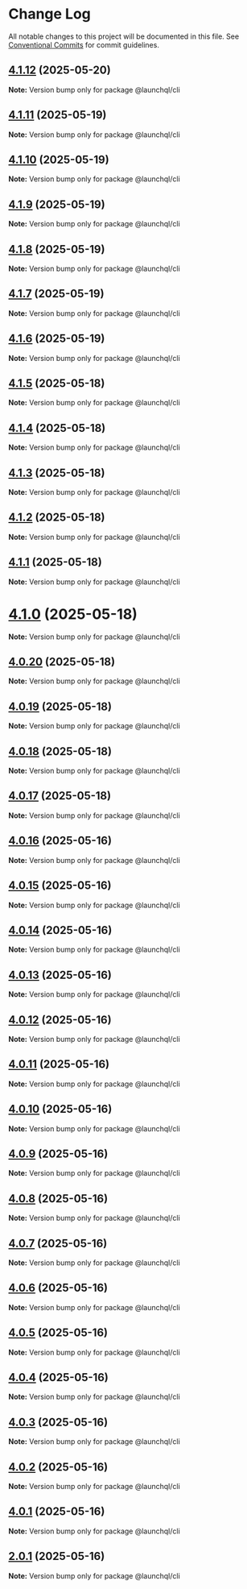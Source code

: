# Change Log

All notable changes to this project will be documented in this file.
See [Conventional Commits](https://conventionalcommits.org) for commit guidelines.

## [4.1.12](https://github.com/launchql/launchql/compare/@launchql/cli@4.1.11...@launchql/cli@4.1.12) (2025-05-20)

**Note:** Version bump only for package @launchql/cli





## [4.1.11](https://github.com/launchql/launchql/compare/@launchql/cli@4.1.10...@launchql/cli@4.1.11) (2025-05-19)

**Note:** Version bump only for package @launchql/cli





## [4.1.10](https://github.com/launchql/launchql/compare/@launchql/cli@4.1.9...@launchql/cli@4.1.10) (2025-05-19)

**Note:** Version bump only for package @launchql/cli





## [4.1.9](https://github.com/launchql/launchql/compare/@launchql/cli@4.1.8...@launchql/cli@4.1.9) (2025-05-19)

**Note:** Version bump only for package @launchql/cli





## [4.1.8](https://github.com/launchql/launchql/compare/@launchql/cli@4.1.7...@launchql/cli@4.1.8) (2025-05-19)

**Note:** Version bump only for package @launchql/cli





## [4.1.7](https://github.com/launchql/launchql/compare/@launchql/cli@4.1.6...@launchql/cli@4.1.7) (2025-05-19)

**Note:** Version bump only for package @launchql/cli





## [4.1.6](https://github.com/launchql/launchql/compare/@launchql/cli@4.1.5...@launchql/cli@4.1.6) (2025-05-19)

**Note:** Version bump only for package @launchql/cli





## [4.1.5](https://github.com/launchql/launchql/compare/@launchql/cli@4.1.4...@launchql/cli@4.1.5) (2025-05-18)

**Note:** Version bump only for package @launchql/cli





## [4.1.4](https://github.com/launchql/launchql/compare/@launchql/cli@4.1.3...@launchql/cli@4.1.4) (2025-05-18)

**Note:** Version bump only for package @launchql/cli





## [4.1.3](https://github.com/launchql/launchql/compare/@launchql/cli@4.1.2...@launchql/cli@4.1.3) (2025-05-18)

**Note:** Version bump only for package @launchql/cli





## [4.1.2](https://github.com/launchql/launchql/compare/@launchql/cli@4.1.1...@launchql/cli@4.1.2) (2025-05-18)

**Note:** Version bump only for package @launchql/cli





## [4.1.1](https://github.com/launchql/launchql/compare/@launchql/cli@4.1.0...@launchql/cli@4.1.1) (2025-05-18)

**Note:** Version bump only for package @launchql/cli





# [4.1.0](https://github.com/launchql/launchql/compare/@launchql/cli@4.0.20...@launchql/cli@4.1.0) (2025-05-18)

**Note:** Version bump only for package @launchql/cli





## [4.0.20](https://github.com/launchql/launchql/compare/@launchql/cli@4.0.19...@launchql/cli@4.0.20) (2025-05-18)

**Note:** Version bump only for package @launchql/cli





## [4.0.19](https://github.com/launchql/launchql/compare/@launchql/cli@4.0.18...@launchql/cli@4.0.19) (2025-05-18)

**Note:** Version bump only for package @launchql/cli





## [4.0.18](https://github.com/launchql/launchql/compare/@launchql/cli@4.0.17...@launchql/cli@4.0.18) (2025-05-18)

**Note:** Version bump only for package @launchql/cli





## [4.0.17](https://github.com/launchql/launchql/compare/@launchql/cli@4.0.16...@launchql/cli@4.0.17) (2025-05-18)

**Note:** Version bump only for package @launchql/cli





## [4.0.16](https://github.com/launchql/launchql/compare/@launchql/cli@4.0.15...@launchql/cli@4.0.16) (2025-05-16)

**Note:** Version bump only for package @launchql/cli





## [4.0.15](https://github.com/launchql/launchql/compare/@launchql/cli@4.0.14...@launchql/cli@4.0.15) (2025-05-16)

**Note:** Version bump only for package @launchql/cli





## [4.0.14](https://github.com/launchql/launchql/compare/@launchql/cli@4.0.13...@launchql/cli@4.0.14) (2025-05-16)

**Note:** Version bump only for package @launchql/cli





## [4.0.13](https://github.com/launchql/launchql/compare/@launchql/cli@4.0.12...@launchql/cli@4.0.13) (2025-05-16)

**Note:** Version bump only for package @launchql/cli





## [4.0.12](https://github.com/launchql/launchql/compare/@launchql/cli@4.0.11...@launchql/cli@4.0.12) (2025-05-16)

**Note:** Version bump only for package @launchql/cli





## [4.0.11](https://github.com/launchql/launchql/compare/@launchql/cli@4.0.10...@launchql/cli@4.0.11) (2025-05-16)

**Note:** Version bump only for package @launchql/cli





## [4.0.10](https://github.com/launchql/launchql/compare/@launchql/cli@4.0.9...@launchql/cli@4.0.10) (2025-05-16)

**Note:** Version bump only for package @launchql/cli





## [4.0.9](https://github.com/launchql/launchql/compare/@launchql/cli@4.0.8...@launchql/cli@4.0.9) (2025-05-16)

**Note:** Version bump only for package @launchql/cli





## [4.0.8](https://github.com/launchql/launchql/compare/@launchql/cli@4.0.7...@launchql/cli@4.0.8) (2025-05-16)

**Note:** Version bump only for package @launchql/cli





## [4.0.7](https://github.com/launchql/launchql/compare/@launchql/cli@4.0.6...@launchql/cli@4.0.7) (2025-05-16)

**Note:** Version bump only for package @launchql/cli





## [4.0.6](https://github.com/launchql/launchql/compare/@launchql/cli@4.0.5...@launchql/cli@4.0.6) (2025-05-16)

**Note:** Version bump only for package @launchql/cli





## [4.0.5](https://github.com/launchql/launchql/compare/@launchql/cli@4.0.4...@launchql/cli@4.0.5) (2025-05-16)

**Note:** Version bump only for package @launchql/cli





## [4.0.4](https://github.com/launchql/launchql/compare/@launchql/cli@4.0.3...@launchql/cli@4.0.4) (2025-05-16)

**Note:** Version bump only for package @launchql/cli





## [4.0.3](https://github.com/launchql/launchql/compare/@launchql/cli@4.0.2...@launchql/cli@4.0.3) (2025-05-16)

**Note:** Version bump only for package @launchql/cli





## [4.0.2](https://github.com/launchql/launchql/compare/@launchql/cli@4.0.1...@launchql/cli@4.0.2) (2025-05-16)

**Note:** Version bump only for package @launchql/cli





## [4.0.1](https://github.com/launchql/launchql/compare/@launchql/cli@3.1.4...@launchql/cli@4.0.1) (2025-05-16)

**Note:** Version bump only for package @launchql/cli





## [2.0.1](https://github.com/launchql/launchql/compare/@launchql/cli@3.1.4...@launchql/cli@2.0.1) (2025-05-16)

**Note:** Version bump only for package @launchql/cli
